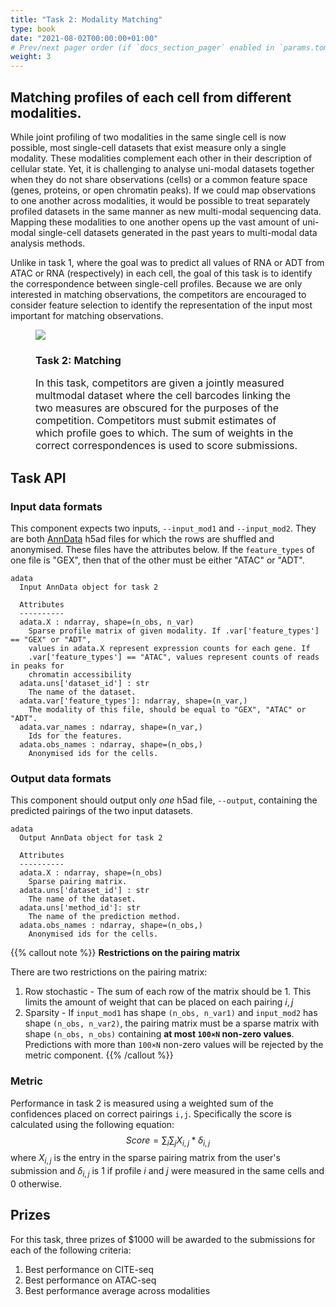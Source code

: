 ```yaml
---
title: "Task 2: Modality Matching"
type: book
date: "2021-08-02T00:00:00+01:00"
# Prev/next pager order (if `docs_section_pager` enabled in `params.toml`)
weight: 3
---
```

## Matching profiles of each cell from different modalities.
While joint profiling of two modalities in the same single cell is now possible, most single-cell datasets that exist measure only a single modality. These modalities complement each other in their description of cellular state. Yet, it is challenging to analyse uni-modal datasets together when they do not share observations (cells) or a common feature space (genes, proteins, or open chromatin peaks). If we could map observations to one another across modalities, it would be possible to treat separately profiled datasets in the same manner as new multi-modal sequencing data. Mapping these modalities to one another opens up the vast amount of uni-modal single-cell datasets generated in the past years to multi-modal data analysis methods.

Unlike in task 1, where the goal was to predict all values of RNA or ADT from ATAC or RNA (respectively) in each cell, the goal of this task is to identify the correspondence between single-cell profiles. Because we are only interested in matching observations, the competitors are encouraged to consider feature selection to identify the representation of the input most important for matching observations.

<figure>
  <img src="/media/tasks/match.png">
  <figcaption>
    <h3>
      Task 2: Matching
    </h3>
    <p style="font-size: medium;">
      In this task, competitors are given a jointly measured multmodal dataset where the cell barcodes linking the two measures are obscured for the purposes of the competition. Competitors must submit estimates of which profile goes to which. The sum of weights in the correct correspondences is used to score submissions.
    </p>
  </figcaption>
</figure>



## Task API

### Input data formats

This component expects two inputs, `--input_mod1` and `--input_mod2`. They are both [AnnData](https://anndata.readthedocs.io/en/latest/) h5ad files for which the rows are shuffled and anonymised. These files have the attributes below. If the `feature_types` of one file is "GEX", then that of the other must be either "ATAC" or "ADT".

```plaintext
adata
  Input AnnData object for task 2

  Attributes
  ----------
  adata.X : ndarray, shape=(n_obs, n_var)
    Sparse profile matrix of given modality. If .var['feature_types'] == "GEX" or "ADT",
    values in adata.X represent expression counts for each gene. If
    .var['feature_types'] == "ATAC", values represent counts of reads in peaks for
    chromatin accessibility
  adata.uns['dataset_id'] : str
    The name of the dataset.
  adata.var['feature_types']: ndarray, shape=(n_var,)
    The modality of this file, should be equal to "GEX", "ATAC" or "ADT".
  adata.var_names : ndarray, shape=(n_var,)
    Ids for the features.
  adata.obs_names : ndarray, shape=(n_obs,)
    Anonymised ids for the cells.
```




### Output data formats

This component should output only *one* h5ad file, `--output`, containing the predicted pairings of the two input datasets.

```plaintext
adata
  Output AnnData object for task 2

  Attributes
  ----------
  adata.X : ndarray, shape=(n_obs)
    Sparse pairing matrix.
  adata.uns['dataset_id'] : str
    The name of the dataset.
  adata.uns['method_id']: str
    The name of the prediction method.
  adata.obs_names : ndarray, shape=(n_obs,)
    Anonymised ids for the cells.

```

{{% callout note  %}}
**Restrictions on the pairing matrix**

There are two restrictions on the pairing matrix:
1. Row stochastic - The sum of each row of the matrix should be 1. This limits the amount of weight that can be placed on each pairing $i,j$
2. Sparsity - If `input_mod1` has shape `(n_obs, n_var1)` and `input_mod2` has shape `(n_obs, n_var2)`, the pairing matrix must be a sparse matrix with shape `(n_obs, n_obs)` containing **at most `100×N` non-zero values**. Predictions with more than `100×N` non-zero values will be rejected by the metric component.
{{% /callout  %}}



### Metric

Performance in task 2 is measured using a weighted sum of the confidences placed on correct pairings `i,j`.
Specifically the score is calculated using the following equation:
$$ Score = \sum_i \sum_j X_{i,j} * \delta_{i,j} $$
where $X_{i,j}$ is the entry in the sparse pairing matrix from the user's submission and $\delta_{i,j}$ is $1$ if profile $i$ and $j$ were measured in the same cells and $0$ otherwise.
## Prizes

For this task, three prizes of $1000 will be awarded to the submissions for each of the following criteria:
1. Best performance on CITE-seq
2. Best performance on ATAC-seq
3. Best performance average across modalities
